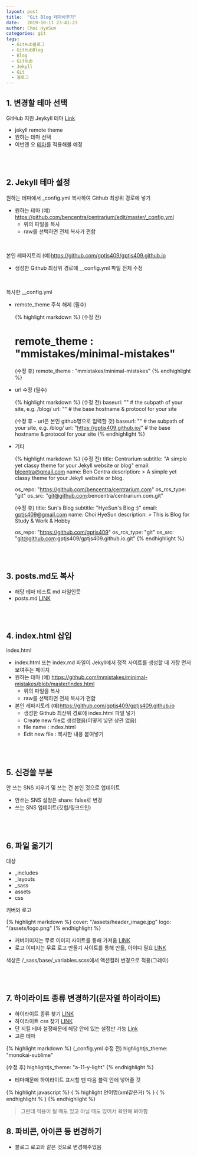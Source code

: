 ```yaml
---
layout: post
title:  "Git Blog 테마바꾸기"
date:   2019-10-11 23:41:23
author: Choi HyeSun
categories: git
tags:
  - GitHub블로그
  - GitHubBlog
  - Blog
  - GitHub
  - Jekyll
  - Git
  - 블로그
---
```


## 1. 변경할 테마 선택

GitHub 지원 Jeykyll 테마 [Link](https://github.com/topics/jekyll-theme)
- jekyll remote theme
- 원하는 테마 선택
- 이번엔 요 [테마](http://bencentra.com/centrarium/typography/)를 적용해볼 예정
<br>
<br>

## 2. Jekyll 테마 설정

원하는 테마에서 _config.yml 복사하여 Github 최상위 경로에 넣기
- 원하는 테마 (예) https://github.com/bencentra/centrarium/edit/master/_config.yml
  - 위의 파일을 복사
  - raw를 선택하면 전체 복사가 편함
  
<br>

본인 레파지토리 (예)https://github.com/gptjs409/gptjs409.github.io
- 생성한 Github 최상위 경로에 __config.yml 파일 전체 수정

<br>

복사한 __config.yml
- remote_theme 주석 해제 (필수)

  {% highlight markdown %}
  (수정 전)
  # remote_theme           : "mmistakes/minimal-mistakes"
  
  (수정 후)
  remote_theme           : "mmistakes/minimal-mistakes"
  {% endhighlight %}
  
- url 수정 (필수)

  {% highlight markdown %}
  (수정 전)
  baseurl: "" # the subpath of your site, e.g. /blog/
  url: "" # the base hostname & protocol for your site
  
  (수정 후 - url은 본인 github명으로 입력할 것)
  baseurl: "" # the subpath of your site, e.g. /blog/
  url: "https://gptjs409.github.io/" # the base hostname & protocol for your site
  {% endhighlight %}
  
- 기타

  {% highlight markdown %}
  (수정 전)
  title: Centrarium
  subtitle: "A simple yet classy theme for your Jekyll website or blog"
  email: blcentra@gmail.com
  name: Ben Centra
  description: >
    A simple yet classy theme for your Jekyll website or blog.
  
  os_repo: "https://github.com/bencentra/centrarium.com"
  os_rcs_type: "git"
  os_src: "git@github.com:bencentra/centrarium.com.git"
  
  (수정 후)
  title: Sun's Blog
  subtitle: "HyeSun's Blog :)"
  email: gptjs409@gmail.com
  name: Choi HyeSun
  description: >
    This is Blog for Study & Work & Hobby
    
  os_repo: "https://github.com/gptjs409"
  os_rcs_type: "git"
  os_src: "git@github.com:gptjs409/gptjs409.github.io.git"
  {% endhighlight %}

<br>
<br>

## 3. posts.md도 복사
- 해당 테마 테스트 md 파일인듯
- posts.md [LINK](https://github.com/gptjs409/gptjs409.github.io/blob/master/posts.md)

<br>
<br>

## 4. index.html 삽입

index.html
- index.html 또는 index.md 파일이 Jekyll에서 정적 사이트를 생성할 때 가장 먼저 보여주는 페이지
- 원하는 테마 (예) https://github.com/mmistakes/minimal-mistakes/blob/master/index.html
  - 위의 파일을 복사
  - raw를 선택하면 전체 복사가 편함
- 본인 레파지토리 (예)https://github.com/gptjs409/gptjs409.github.io
  - 생성한 Github 최상위 경로에 index.html 파일 넣기
  - Create new file로 생성했음(어떻게 넣던 상관 없음)
  - file name : index.html
  - Edit new file : 복사한 내용 붙여넣기

<br>
<br>

## 5. 신경쓸 부분
안 쓰는 SNS 지우기 및 쓰는 건 본인 것으로 업데이트
- 안쓰는 SNS 설정은 share: false로 변경
- 쓰는 SNS 업데이트(깃헙/링크드인)

<br>
<br>

## 6. 파일 옮기기
대상
- \_includes
- \_layouts
- \_sass
- assets
- css

커버와 로고

{% highlight markdown %}
cover: "/assets/header_image.jpg"
logo: "/assets/logo.png"
{% endhighlight %}

- 커버이미지는 무료 이미지 사이트를 통해 가져옴 [LINK](https://pixabay.com/ko/photos/%EA%B3%A0%EC%96%91%EC%9D%B4-%EB%8B%AC%EC%BD%A4%ED%95%9C-%EA%B7%80%EC%97%AC%EC%9A%B4-%EC%88%99%EC%B7%A8-4436152/)
- 로고 이미지는 무료 로고 만들기 사이트를 통해 만듦, 아이디 필요 [LINK](https://www.miricanvas.com/design)

색상은 /\_sass/base/\_variables.scss에서 액션컬러 변경으로 적용(그레이) 

<br>
<br>

## 7. 하이라이트 종류 변경하기(문자열 하이라이트)

- 하이라이트 종류 찾기 [LINK](https://highlightjs.org/static/demo/)
- 하이라이트 css 찾기 [LINK](https://github.com/highlightjs/highlight.js/tree/master/src/styles)
- 단 지킬 테마 설정때문에 해당 안에 있는 설정만 가능 [Link](https://cdnjs.com/libraries/highlight.js/)
- 고른 테마

{% highlight markdown %}
(_config.yml 수정 전)
highlightjs_theme: "monokai-sublime"

(수정 후)
highlightjs_theme: "a-11-y-light"
{% endhighlight %}

- 테마때문에 하이라이트 표시할 땐 다음 블럭 안에 넣어줄 것

{% highlight javascript %}
{ % highlight 언어명(xml같은거) % }
{ % endhighlight % }
{% endhighlight %}

> 그런데 적용이 될 때도 있고 아닐 때도 있어서 확인해 봐야함

## 8. 파비콘, 아이콘 등 변경하기

- 블로그 로고와 같은 것으로 변경해주었음

